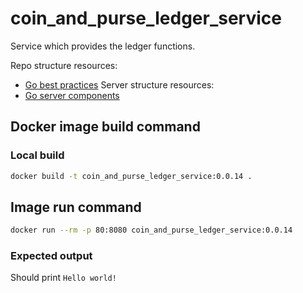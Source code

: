 # coin_and_purse_ledger_service
Service which provides the ledger functions.

Repo structure resources:
- [Go best practices](https://peter.bourgon.org/go-best-practices-2016/#repository-structure)
Server structure resources:
- [Go server components](https://medium.com/statuscode/how-i-write-go-http-services-after-seven-years-37c208122831)


## Docker image build command

### Local build
```Bash
docker build -t coin_and_purse_ledger_service:0.0.14 .
```

## Image run command

```Bash
docker run --rm -p 80:8080 coin_and_purse_ledger_service:0.0.14
```

### Expected output
Should print `Hello world!`
